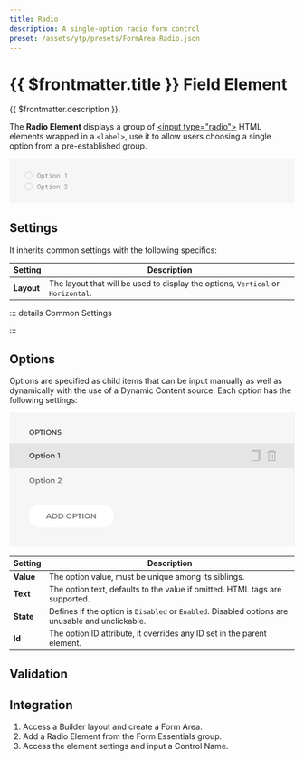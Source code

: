```yaml
---
title: Radio
description: A single-option radio form control
preset: /assets/ytp/presets/FormArea-Radio.json
---
```


# {{ $frontmatter.title }} Field Element

{{ $frontmatter.description }}.

The **Radio Element** displays a group of [\<input type="radio"\>](https://developer.mozilla.org/en-US/docs/Web/HTML/Element/input/radio) HTML elements wrapped in a `<label>`, use it to allow users choosing a single option from a pre-established group.

![Radio Element](./assets/radio.webp)

## Settings

It inherits common settings with the following specifics:

| Setting | Description |
| ------- | ----------- |
| **Layout** | The layout that will be used to display the options, `Vertical` or `Horizontal`. |

::: details Common Settings
<!--@include: ./_partials/common-settings-->
:::

## Options

Options are specified as child items that can be input manually as well as dynamically with the use of a Dynamic Content source. Each option has the following settings:

![Field Options](./assets/options.webp)

| Setting | Description |
| ------- | ----------- |
| **Value** | The option value, must be unique among its siblings. | &#x2713; |
| **Text** | The option text, defaults to the value if omitted. HTML tags are supported. | &#x2713; |
| **State** | Defines if the option is `Disabled` or `Enabled`. Disabled options are unusable and unclickable. | &#x2713; |
| **Id** | The option ID attribute, it overrides any ID set in the parent element. | &#x2713; |

## Validation

<!--@include: ./_partials/common-validation-->

## Integration

1. Access a Builder layout and create a Form Area.
1. Add a Radio Element from the Form Essentials group.
1. Access the element settings and input a Control Name.

